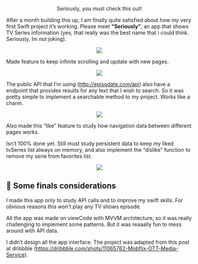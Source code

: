 <p align="center">
<a>Seriously, you must check this out! </a>
</p>


After a month building this up, I am finally quite satisfied about how my very first Swift project it’s working. Please meet **“Seriously”**, an app that shows TV Series information (yes, that really was the best name that i could think. Seriously, Im not joking).

<p align="center"><img src="https://user-images.githubusercontent.com/84334801/158044511-d606a44f-942c-4f3d-8a9d-4f45310794d4.gif"/></p>

Made feature to keep infinite scrolling and update with new pages.

<p align="center"><img src="https://user-images.githubusercontent.com/84334801/158044685-34fc725c-d17c-4753-aa6a-9b9c89023c00.gif"/></p>

The public API that I’m using (http://episodate.com/api) also have a endpoint that provides results for any text that I wish to search. So it was pretty simple to implement a searchable method to my project. Works like a charm.

<p align="center"><img src="https://user-images.githubusercontent.com/84334801/158044765-fa02853d-10ea-4f96-a753-ccea5a7a4bca.gif"/></p>

Also made this “like” feature to study how navigation data between different pages works. 

Isn’t 100% done yet. Still must study persistent data to keep my liked tvSeries list always on memory, and also implement the “dislike” function to remove my serie from favorites list.

<p align="center"><img src="https://user-images.githubusercontent.com/84334801/158044865-74550ac7-a1ec-4eea-a510-60729c827513.gif"/></p>

## 🧐 Some finals considerations

I made this app only to study API calls and to improve my swift skills. For obvious reasons this won’t play any TV shows episode.

All the app was made on viewCode with MVVM architecture, so it was really challenging to implement some patterns. But it was reaaally fun to mess around with API data.

I didn’t design all the app interface. The project was adapted from this post at dribbble (https://dribbble.com/shots/11065762-Mobflix-OTT-Media-Service).
